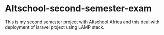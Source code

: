 # Altschool-second-semester-exam
This is my second semester project with Altschool-Africa and this deal with deployment of laravel project using LAMP stack.
